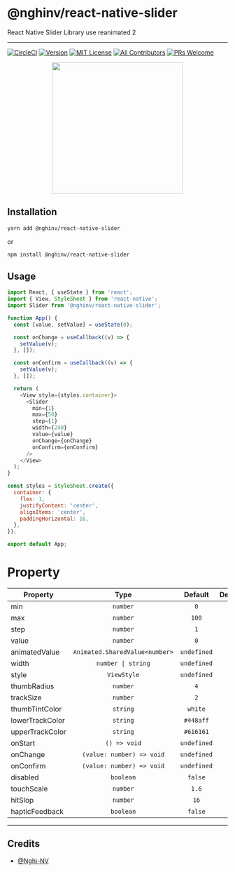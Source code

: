 # @nghinv/react-native-slider

React Native Slider Library use reanimated 2

---

[![CircleCI](https://circleci.com/gh/nghinv-software/react-native-slider.svg?style=svg)](https://circleci.com/gh/nghinv-software/react-native-slider)
[![Version][version-badge]][package]
[![MIT License][license-badge]][license]
[![All Contributors][all-contributors-badge]][all-contributors]
[![PRs Welcome][prs-welcome-badge]][prs-welcome]

<p align="center">
<img src="./assets/demo.gif" width="300"/>
</p>

## Installation

```sh
yarn add @nghinv/react-native-slider
```

or 

```sh
npm install @nghinv/react-native-slider
```

## Usage

```js
import React, { useState } from 'react';
import { View, StyleSheet } from 'react-native';
import Slider from '@nghinv/react-native-slider';

function App() {
  const [value, setValue] = useState(0);

  const onChange = useCallback((v) => {
    setValue(v);
  }, []);

  const onConfirm = useCallback((v) => {
    setValue(v);
  }, []);

  return (
    <View style={styles.container}>
      <Slider
        min={1}
        max={50}
        step={1}
        width={240}
        value={value}
        onChange={onChange}
        onConfirm={onConfirm}
      />
    </View>
  );
}

const styles = StyleSheet.create({
  container: {
    flex: 1,
    justifyContent: 'center',
    alignItems: 'center',
    paddingHorizontal: 16,
  },
});

export default App;
```

# Property

| Property | Type | Default | Description |
|----------|:----:|:-------:|-------------|
| min | `number` | `0` |  |
| max | `number` | `100` |  |
| step | `number` | `1` |  |
| value | `number` | `0` |  |
| animatedValue | `Animated.SharedValue<number>` | `undefined` |  |
| width | `number \| string` | `undefined` |  |
| style | `ViewStyle` | `undefined` |  |
| thumbRadius | `number` | `4` |  |
| trackSize | `number` | `2` |  |
| thumbTintColor | `string` | `white` |  |
| lowerTrackColor | `string` | `#448aff` |  |
| upperTrackColor | `string` | `#616161` |  |
| onStart | `() => void` | `undefined` |  |
| onChange | `(value: number) => void` | `undefined` |  |
| onConfirm | `(value: number) => void` | `undefined` |  |
| disabled | `boolean` | `false` |  |
| touchScale | `number` | `1.6` |  |
| hitSlop | `number` | `16` |  |
| hapticFeedback | `boolean` | `false` |  |


---
## Credits

- [@Nghi-NV](https://github.com/Nghi-NV)

[version-badge]: https://img.shields.io/npm/v/@nghinv/react-native-slider.svg?style=flat-square
[package]: https://www.npmjs.com/package/@nghinv/react-native-slider
[license-badge]: https://img.shields.io/npm/l/@nghinv/react-native-slider.svg?style=flat-square
[license]: https://opensource.org/licenses/MIT
[all-contributors-badge]: https://img.shields.io/badge/all_contributors-1-orange.svg?style=flat-square
[all-contributors]: #contributors
[prs-welcome-badge]: https://img.shields.io/badge/PRs-welcome-brightgreen.svg?style=flat-square
[prs-welcome]: http://makeapullrequest.com
